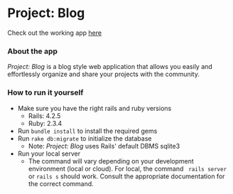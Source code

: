 # Project: Blog

Check out the working app [here](http://ryan-stamp-project-blog.herokuapp.com/)

### About the app

_Project: Blog_ is a blog style web application that allows you easily and effortlessly organize and share your projects with the community.

### How to run it yourself

- Make sure you have the right rails and ruby versions
  - Rails: 4.2.5
  - Ruby: 2.3.4
- Run `bundle install` to install the required gems
- Run `rake db:migrate` to initialize the database
  - Note: _Project: Blog_ uses Rails' default DBMS sqlite3
- Run your local server
  - The command will vary depending on your development environment (local or cloud). For local, the command ` rails server` or `rails s` should work. Consult the appropriate documentation for the correct command.
